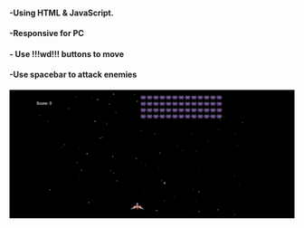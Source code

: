 #### -Using HTML & JavaScript.

#### -Responsive for PC

#### - Use !!!wd!!! buttons to move

#### -Use spacebar to attack enemies

![preview img](preview.png)
